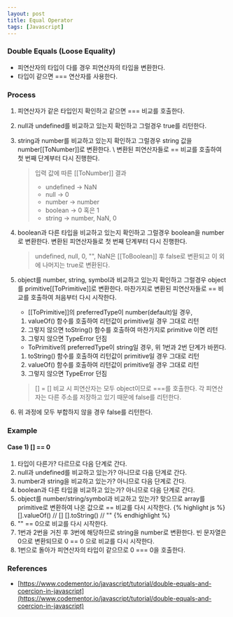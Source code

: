 ```yaml
---
layout: post
title: Equal Operator
tags: [Javascript]
---
```


### Double Equals (Loose Equality)
- 피연산자의 타입이 다를 경우 피연산자의 타입을 변환한다.
- 타입이 같으면 === 연산자를 사용한다.

### Process
1. 피연산자가 같은 타입인지 확인하고 같으면 === 비교를 호출한다.
2. null과 undefined를 비교하고 있는지 확인하고 그럴경우 true를 리턴한다.
3. string과 number를 비교하고 있는지 확인하고 그럴경우 string 값을 number[[ToNumber]]로 변환한다.
\ 변환된 피연산자들로 == 비교를 호출하여 첫 번째 단계부터 다시 진행한다.

    > 입력 값에 따른 [[ToNumber]] 결과
    > - undefined → NaN
    > - null → 0
    > - number → number
    > - boolean → 0 혹은 1
    > - string → number, NaN, 0

4. boolean과 다른 타입을 비교하고 있는지 확인하고 그럴경우 boolean을 number로 변환한다.
  변환된 피연산자들로 첫 번째 단계부터 다시 진행한다.

    > undefined, null, 0, "", NaN은 [[ToBoolean]] 후 false로 변환되고 이 외에 나머지는 true로 변환된다.

5. object를 number, string, symbol과 비교하고 있는지 확인하고 그럴경우 object를 primitive[[ToPrimitive]]로 변환한다.
  마찬가지로 변환된 피연산자들로 == 비교를 호출하여 처음부터 다시 시작한다.

    - [[ToPrimitive]]의 preferredType이 number(default)일 경우,  
    1. valueOf() 함수를 호출하여 리턴값이 primitive일 경우 그대로 리턴
    2. 그렇지 않으면 toString() 함수를 호출하여 마찬가지로 primitive 이면 리턴
    3. 그렇지 않으면 TypeError 던짐

    - ToPrimitive의 preferredType이 string일 경우, 위 1번과 2번 단계가 바뀐다.
    1. toString() 함수를 호출하여 리턴값이 primitive일 경우 그대로 리턴
    2. valueOf() 함수를 호출하여 리턴값이 primitive일 경우 그대로 리턴
    3. 그렇지 않으면 TypeError 던짐

    > [] = [] 비교 시 피연산자는 모두 object이므로 ===를 호출한다. 각 피연산자는 다른 주소를 저장하고 있기 때문에 false를 리턴한다.

6. 위 과정에 모두 부합하지 않을 경우 false를 리턴한다.

### Example
#### Case 1) [] == 0
1. 타입이 다른가? 다르므로 다음 단계로 간다.
2. null과 undefined를 비교하고 있는가? 아니므로 다음 단계로 간다.
3. number과 string을 비교하고 있는가? 아니므로 다음 단계로 간다.
4. boolean과 다른 타입을 비교하고 있는가? 아니므로 다음 단계로 간다.
5. object를 number/string/symbol과 비교하고 있는가?
  맞으므로 array를 primitive로 변환하여 나온 값으로 == 비교를 다시 시작한다.
    {% highlight js %}
    [].valueOf()
    // []
    [].toString()
    // ""
    {% endhighlight %}
6. "" == 0으로 비교를 다시 시작한다.
7. 1번과 2번을 거친 후 3번에 해당하므로 string을 number로 변환한다.
빈 문자열은 0으로 변환되므로 0 == 0 으로 비교를 다시 시작한다.
8. 1번으로 돌아가 피연산자의 타입이 같으므로 0 === 0을 호출한다.

### References
- [https://www.codementor.io/javascript/tutorial/double-equals-and-coercion-in-javascript](https://www.codementor.io/javascript/tutorial/double-equals-and-coercion-in-javascript)
